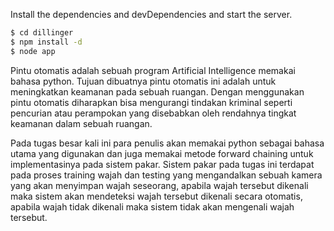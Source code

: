 Install the dependencies and devDependencies and start the server.

```sh
$ cd dillinger
$ npm install -d
$ node app
```

Pintu otomatis adalah sebuah program Artificial Intelligence
memakai bahasa python. Tujuan dibuatnya pintu otomatis ini
adalah untuk meningkatkan keamanan pada sebuah ruangan. 
Dengan menggunakan pintu otomatis diharapkan bisa mengurangi 
tindakan kriminal seperti pencurian atau perampokan yang disebabkan oleh 
rendahnya tingkat keamanan dalam sebuah ruangan.

Pada tugas besar kali ini para penulis akan memakai python sebagai bahasa
utama yang digunakan dan juga memakai metode forward chaining untuk
implementasinya pada sistem pakar. Sistem pakar pada tugas ini terdapat pada
proses training wajah dan testing yang mengandalkan sebuah kamera yang akan
menyimpan wajah seseorang, apabila wajah tersebut dikenali maka sistem akan
mendeteksi wajah tersebut dikenali secara otomatis, apabila wajah tidak dikenali
maka sistem tidak akan mengenali wajah tersebut.  
